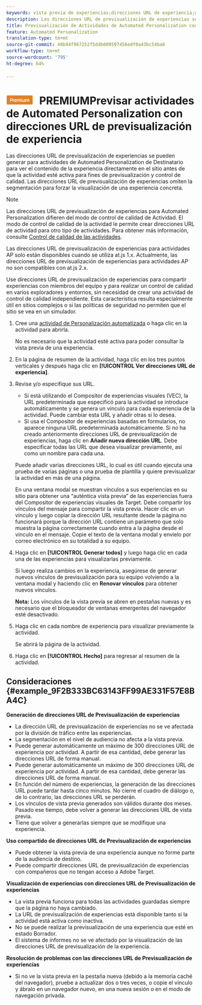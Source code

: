 ```yaml
---
keywords: vista previa de experiencias;direcciones URL de experiencia;generar direcciones URL;ver direcciones URL de experiencia
description: Las direcciones URL de previsualización de experiencias se pueden generar para actividades de Automated Personalization de Destinatario para ver el contenido de la experiencia directamente en el sitio antes de que la actividad esté activa para fines de previsualización y control de calidad. Las direcciones URL de previsualización de experiencias omiten la segmentación para forzar la visualización de una experiencia concreta.
title: Previsualización de Actividades de Automated Personalization con direcciones URL de Previsualización de experiencias
feature: Automated Personalization
translation-type: tm+mt
source-git-commit: 48b94f967252f5ddb009597456edf0a43bc54ba6
workflow-type: tm+mt
source-wordcount: '795'
ht-degree: 64%

---
```



# ![](/help/assets/premium.png) PREMIUMPrevisar actividades de Automated Personalization con direcciones URL de previsualización de experiencia

Las direcciones URL de previsualización de experiencias se pueden generar para actividades de Automated Personalization de Destinatario para ver el contenido de la experiencia directamente en el sitio antes de que la actividad esté activa para fines de previsualización y control de calidad. Las direcciones URL de previsualización de experiencias omiten la segmentación para forzar la visualización de una experiencia concreta.

>[!NOTE]
>
>Las direcciones URL de previsualización de experiencias para Automated Personalization difieren del modo de control de calidad de Actividad. El modo de control de calidad de la actividad le permite crear direcciones URL de actividad para otro tipo de actividades. Para obtener más información, consulte [Control de calidad de las actividades](/help/c-activities/c-activity-qa/activity-qa.md).
>
>Las direcciones URL de previsualización de experiencias para actividades AP solo están disponibles cuando se utiliza at.js 1.x. Actualmente, las direcciones URL de previsualización de experiencias para actividades AP no son compatibles con at.js 2.x.

Use direcciones URL de previsualización de experiencias para compartir experiencias con miembros del equipo y para realizar un control de calidad en varios exploradores y entornos, sin necesidad de crear una actividad de control de calidad independiente. Esta característica resulta especialmente útil en sitios complejos o si las políticas de seguridad no permiten que el sitio se vea en un simulador.

1. Cree una [actividad de Personalización automatizada](/help/c-activities/t-automated-personalization/create-ap-activity.md#task_8AAF837796D74CF893CA2F88BA1491C9) o haga clic en la actividad para abrirla.

   No es necesario que la actividad esté activa para poder consultar la vista previa de una experiencia.
1. En la página de resumen de la actividad, haga clic en los tres puntos verticales y después haga clic en **[!UICONTROL Ver direcciones URL de experiencia]**.
1. Revise y/o especifique sus URL.

   * Si está utilizando el Compositor de experiencias visuales (VEC), la URL predeterminada que especificó para la actividad se introduce automáticamente y se genera un vínculo para cada experiencia de la actividad. Puede cambiar esta URL y añadir otras si lo desea.
   * Si usa el Compositor de experiencias basadas en formularios, no aparece ninguna URL predeterminada automáticamente. Si no ha creado anteriormente direcciones URL de previsualización de experiencias, haga clic en **Añadir nueva dirección URL**. Debe especificar todas las URL que desea visualizar previamente, así como un nombre para cada una.

   Puede añadir varias direcciones URL, lo cual es útil cuando ejecuta una prueba de varias páginas o una prueba de plantilla y quiere previsualizar la actividad en más de una página.

   En una ventana modal se muestran vínculos a sus experiencias en su sitio para obtener una “auténtica vista previa” de las experiencias fuera del Compositor de experiencias visuales de Target. Debe compartir los vínculos del mensaje para compartir la vista previa. Hacer clic en un vínculo y luego copiar la dirección URL resultante desde la página no funcionará porque la dirección URL contiene un parámetro que solo muestra la página correctamente cuando entra a la página desde el vínculo en el mensaje. Copie el texto de la ventana modal y envíelo por correo electrónico en su totalidad a su equipo.
1. Haga clic en **[!UICONTROL Generar todos]** y luego haga clic en cada una de las experiencias para visualizarlas previamente.

   Si luego realiza cambios en la experiencia, asegúrese de generar nuevos vínculos de previsualización para su equipo volviendo a la ventana modal y haciendo clic en **Renovar vínculos** para obtener nuevos vínculos.

   **Nota:** Los vínculos de la vista previa se abren en pestañas nuevas y es necesario que el bloqueador de ventanas emergentes del navegador esté desactivado.

1. Haga clic en cada nombre de experiencia para visualizar previamente la actividad.

   Se abrirá la página de la actividad.
1. Haga clic en **[!UICONTROL Hecho]** para regresar al resumen de la actividad.

## Consideraciones {#example_9F2B333BC63143FF99AE331F57E8BA4C}

**Generación de direcciones URL de Previsualización de experiencias**

* La dirección URL de previsualización de experiencias no se ve afectada por la división de tráfico entre las experiencias.
* La segmentación en el nivel de audiencia no afecta a la vista previa.
* Puede generar automáticamente un máximo de 300 direcciones URL de experiencia por actividad. A partir de esa cantidad, debe generar las direcciones URL de forma manual.
* Puede generar automáticamente un máximo de 300 direcciones URL de experiencia por actividad. A partir de esa cantidad, debe generar las direcciones URL de forma manual.
* En función del número de experiencias, la generación de las direcciones URL puede tardar hasta cinco minutos. No cierre el cuadro de diálogo o, de lo contrario, las direcciones URL se perderán.
* Los vínculos de vista previa generados son válidos durante dos meses. Pasado ese tiempo, debe volver a generar las direcciones URL de vista previa.
* Tiene que volver a generarlas siempre que se modifique una experiencia.

**Uso compartido de direcciones URL de Previsualización de experiencias**

* Puede obtener la vista previa de una experiencia aunque no forme parte de la audiencia de destino.
* Puede compartir direcciones URL de previsualización de experiencias con compañeros que no tengan acceso a Adobe Target.

**Visualización de experiencias con direcciones URL de Previsualización de experiencias**

* La vista previa funciona para todas las actividades guardadas siempre que la página no haya cambiado.
* La URL de previsualización de experiencias está disponible tanto si la actividad está activa como inactiva.
* No se puede realizar la previsualización de una experiencia que esté en estado Borrador.
* El sistema de informes no se ve afectado por la visualización de las direcciones URL de previsualización de la experiencia.

**Resolución de problemas con las direcciones URL de Previsualización de experiencias**

* Si no ve la vista previa en la pestaña nueva (debido a la memoria caché del navegador), pruebe a actualizar dos o tres veces, o copie el vínculo y ábralo en un navegador nuevo, en una nueva sesión o en el modo de navegación privada.

